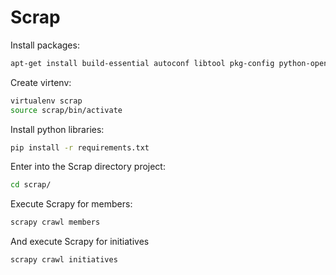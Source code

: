 # Scrap
Install packages:
```bash
apt-get install build-essential autoconf libtool pkg-config python-opengl python-imaging python-pyrex python-pyside.qtopengl idle-python2.7 qt4-dev-tools qt4-designer libqtgui4 libqtcore4 libqt4-xml libqt4-test libqt4-script libqt4-network libqt4-dbus python-qt4 python-qt4-gl libgle3 python-dev libxml2-dev libxslt1-dev zlib1g-dev libssl-dev

```
Create virtenv:

```bash
virtualenv scrap
source scrap/bin/activate
```

Install python libraries:

```bash
pip install -r requirements.txt

```
Enter into the Scrap directory project:
```bash
cd scrap/

```
Execute Scrapy for members:

```bash
scrapy crawl members
```


And execute Scrapy for initiatives
```bash
scrapy crawl initiatives

```
